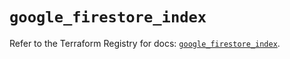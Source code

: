 # `google_firestore_index`

Refer to the Terraform Registry for docs: [`google_firestore_index`](https://registry.terraform.io/providers/hashicorp/google-beta/6.11.2/docs/resources/google_firestore_index).
